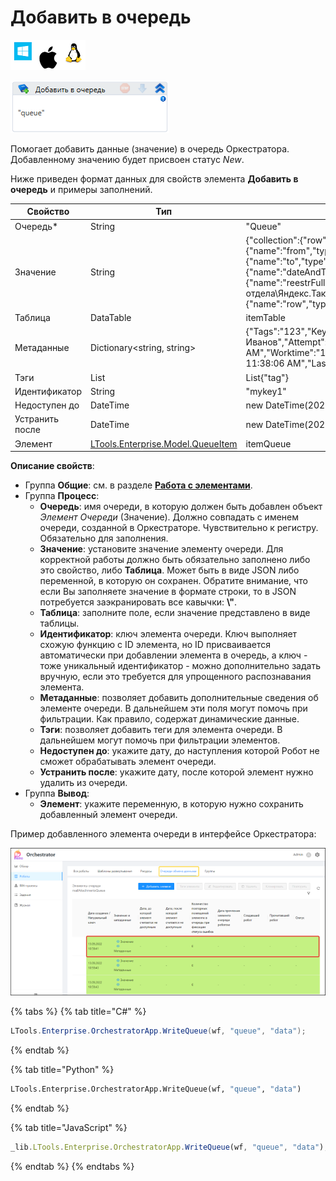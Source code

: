 # Добавить в очередь

![](<../../../../.gitbook/assets/image (100) (1) (1) (1) (1) (1) (1) (52).png>)

![](<../../../../.gitbook/assets/image (375).png>)

Помогает добавить данные (значение) в очередь Оркестратора. Добавленному значению будет присвоен статус _New_.

Ниже приведен формат данных для свойств элемента **Добавить в очередь** и примеры заполнений.

| Свойство        | Тип                                                                                                                                      | Пример                                                                                                                                                                                                                                                                                                                                                                                                                                                                                                          |
| --------------- | ---------------------------------------------------------------------------------------------------------------------------------------- | --------------------------------------------------------------------------------------------------------------------------------------------------------------------------------------------------------------------------------------------------------------------------------------------------------------------------------------------------------------------------------------------------------------------------------------------------------------------------------------------------------------- |
| Очередь\*       | String                                                                                                                                   | "Queue"                                                                                                                                                                                                                                                                                                                                                                                                                                                                                                         |
| Значение        | String                                                                                                                                   | {"collection":{"row":{"field":\[{"name":"FIO","type":"text","value":"Иванов Иван Иванович"},{"name":"from","type":"text","value":"Москва, Улица, Номер дома"},{"name":"to","type":"text","value":"Санкт-Петербург,Улица, Номер дома"},{"name":"dateAndTime","type":"text","value":"23.08.2022 19:04"},{"name":"reestrFullPath","type":"text","value":"\\\of-FS-01\Common\Works\Название отдела\Яндекс.Такси реестр\реестры в оплату\яндекс\_такси\_август.xlsx"},{"name":"row","type":"text","value":"70"}]\}}} |
| Таблица         | DataTable                                                                                                                                | itemTable                                                                                                                                                                                                                                                                                                                                                                                                                                                                                                       |
| Метаданные      | Dictionary\<string, string>                                                                                                              | {"Tags":"123","KeyField":"FIO","KeyValue":"Иван Иванович Иванов","Attempt":"1","Loaded":"9/20/2022 4:31:12 PM","Completed":"9/20/2022 11:38:06 AM","Worktime":"1","Priority":"0","Prevworktime":"0","Attemptworktime":"1","Finished":"9/20/2022 11:38:06 AM","LastUpdated":"9/20/2022 11:38:06 AM"}                                                                                                                                                                                                             |
| Тэги            | List                                                                                                                                     | List{"tag"}                                                                                                                                                                                                                                                                                                                                                                                                                                                                                                     |
| Идентификатор   | String                                                                                                                                   | "mykey1"                                                                                                                                                                                                                                                                                                                                                                                                                                                                                                        |
| Недоступен до   | DateTime                                                                                                                                 | new DateTime(2022, 9, 19)                                                                                                                                                                                                                                                                                                                                                                                                                                                                                       |
| Устранить после | DateTime                                                                                                                                 | new DateTime(2022, 9, 21)                                                                                                                                                                                                                                                                                                                                                                                                                                                                                       |
| Элемент         | [LTools.Enterprise.Model.QueueItem](https://docs.primo-rpa.ru/primo-rpa/g\_elements/osnovnye-elementy/orkestrator/els\_queues/datatypes) | itemQueue                                                                                                                                                                                                                                                                                                                                                                                                                                                                                                       |

**Описание свойств**:

* Группа **Общие**: см. в разделе [**Работа с элементами**](https://docs.primo-rpa.ru/primo-rpa/primo-studio/process/elements).
* Группа **Процесс**:
  * **Очередь**: имя очереди, в которую должен быть добавлен объект _Элемент Очереди_ (Значение). Должно совпадать с именем очереди, созданной в Оркестраторе. Чувствительно к регистру. Обязательно для заполнения.
  * **Значение**: установите значение элементу очереди. Для корректной работы должно быть обязательно заполнено либо это свойство, либо **Таблица**. Может быть в виде JSON либо переменной, в которую он сохранен. Обратите внимание, что если Вы заполняете значение в формате строки, то в JSON потребуется заэкранировать все кавычки: **\\"**.
  * **Таблица**: заполните поле, если значение представлено в виде таблицы.
  * **Идентификатор**: ключ элемента очереди. Ключ выполняет схожую функцию с ID элемента, но ID присваивается автоматически при добавлении элемента в очередь, а ключ - тоже уникальный идентификатор - можно дополнительно задать вручную, если это требуется для упрощенного распознавания элемента.
  * **Метаданные**: позволяет добавить дополнительные сведения об элементе очереди. В дальнейшем эти поля могут помочь при фильтрации. Как правило, содержат динамические данные.
  * **Тэги**: позволяет добавить теги для элемента очереди. В дальнейшем могут помочь при фильтрации элементов.
  * **Недоступен до**: укажите дату, до наступления которой Робот не сможет обрабатывать элемент очереди.
  * **Устранить после**: укажите дату, после которой элемент нужно удалить из очереди.
* Группа **Вывод**:
  * **Элемент**: укажите переменную, в которую нужно сохранить добавленный элемент очереди.

Пример добавленного элемента очереди в интерфейсе Оркестратора:

![](<../../../../.gitbook/assets/оркестратор. элементы очереди.png>)

{% tabs %}
{% tab title="C#" %}
```csharp
LTools.Enterprise.OrchestratorApp.WriteQueue(wf, "queue", "data");
```
{% endtab %}

{% tab title="Python" %}
```python
LTools.Enterprise.OrchestratorApp.WriteQueue(wf, "queue", "data")
```
{% endtab %}

{% tab title="JavaScript" %}
```javascript
_lib.LTools.Enterprise.OrchestratorApp.WriteQueue(wf, "queue", "data");
```
{% endtab %}
{% endtabs %}
